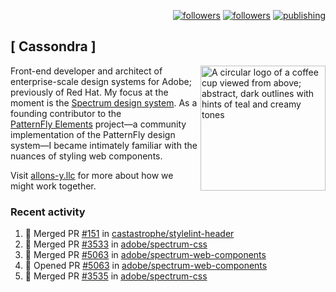 <p align="right"><a rel="me" href="https://front-end.social/@castastrophe">
    <img alt="followers" title="Follow me on Mastodon" src="https://img.shields.io/mastodon/follow/109297102751309835?domain=https%3A%2F%2Ffront-end.social&label=Follow&logo=mastodon&logoColor=white&style=for-the-badge&labelColor=008080&color=006969"/></a>
  <a href="https://codepen.io/castastrophe/">
    <img alt="followers" title="Follow me on CodePen" src="https://img.shields.io/badge/23-1?color=640464&labelColor=7c007c&style=for-the-badge&logo=codepen&label=Follow"/></a>
<a href="https://castastrophe.medium.com/">
    <img alt="publishing" title="View articles on Medium" src="https://img.shields.io/badge/107-1?color=666&labelColor=444&label=subscribe&logo=medium&logoColor=white&style=for-the-badge"/></a>
</p>

## [&nbsp;Cassondra&nbsp;]

<img align="right" src="https://github-production-user-asset-6210df.s3.amazonaws.com/1840295/253016758-ba468774-1cd3-42c2-8f43-947b5eeb5edf.png" height="200" alt="A circular logo of a coffee cup viewed from above; abstract, dark outlines with hints of teal and creamy tones">

Front-end developer and architect of enterprise-scale design systems for Adobe; previously of Red Hat. My focus at the moment is the [Spectrum design system](https://github.com/adobe/spectrum-css). As a founding contributor to the [PatternFly&nbsp;Elements](https://github.com/patternfly/patternfly-elements) project&mdash;a community implementation of the PatternFly design system&mdash;I became intimately familiar with the nuances of styling web components.

Visit [allons-y.llc](http://allons-y.llc/) for more about how we might work together.

### Recent activity

<!--START_SECTION:activity-->
1. 🎉 Merged PR [#151](https://github.com/castastrophe/stylelint-header/pull/151) in [castastrophe/stylelint-header](https://github.com/castastrophe/stylelint-header)
2. 🎉 Merged PR [#3533](https://github.com/adobe/spectrum-css/pull/3533) in [adobe/spectrum-css](https://github.com/adobe/spectrum-css)
3. 🎉 Merged PR [#5063](https://github.com/adobe/spectrum-web-components/pull/5063) in [adobe/spectrum-web-components](https://github.com/adobe/spectrum-web-components)
4. 💪 Opened PR [#5063](https://github.com/adobe/spectrum-web-components/pull/5063) in [adobe/spectrum-web-components](https://github.com/adobe/spectrum-web-components)
5. 🎉 Merged PR [#3535](https://github.com/adobe/spectrum-css/pull/3535) in [adobe/spectrum-css](https://github.com/adobe/spectrum-css)
<!--END_SECTION:activity-->
